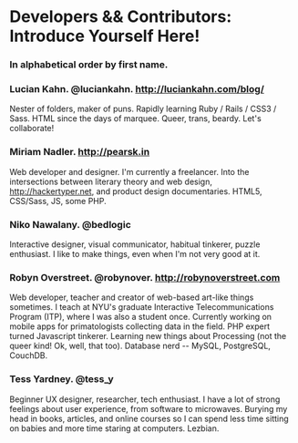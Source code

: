 <h1>Developers && Contributors: Introduce Yourself Here!</h1>
<h3>In alphabetical order by first name.</h3>

### Lucian Kahn. @luciankahn. http://luciankahn.com/blog/ 

Nester of folders, maker of puns. Rapidly learning Ruby / Rails / CSS3 / Sass. HTML since the days of marquee. Queer, trans, beardy. Let's collaborate! 

### Miriam Nadler. http://pearsk.in

Web developer and designer. I'm currently a freelancer. Into the intersections between literary theory and web design, http://hackertyper.net, and product design documentaries.  HTML5, CSS/Sass, JS, some PHP.

### Niko Nawalany. @bedlogic

Interactive designer, visual communicator, habitual tinkerer, puzzle enthusiast. I like to make things, even when I'm not very good at it.

### Robyn Overstreet. @robynover. http://robynoverstreet.com

Web developer, teacher and creator of web-based art-like things sometimes. I teach at NYU's graduate Interactive Telecommunications Program (ITP), where I was also a student once. Currently working on mobile apps for primatologists collecting data in the field. PHP expert turned Javascript tinkerer. Learning new things about Processing (not the queer kind! Ok, well, that too). Database nerd -- MySQL, PostgreSQL, CouchDB. 

### Tess Yardney. @tess_y

Beginner UX designer, researcher, tech enthusiast. I have a lot of strong feelings about user experience, from software to microwaves. Burying my head in books, articles, and online courses so I can spend less time sitting on babies and more time staring at computers. Lezbian.

